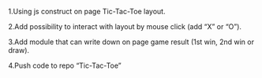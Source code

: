 1.Using js construct on page Tic-Tac-Toe layout.

2.Add possibility to interact with layout by mouse click (add “X” or “O”).

3.Add module that can write down on page game result (1st win, 2nd win or draw).

4.Push code to repo “Tic-Tac-Toe”